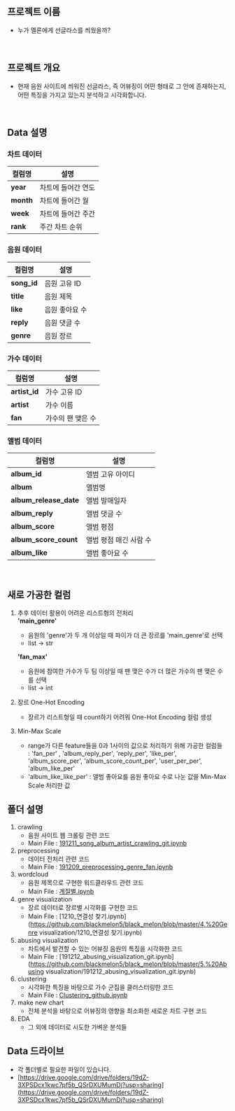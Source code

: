 ## 프로젝트 이름

- 누가 멜론에게 선글라스를 씌웠을까?
<br>

## 프로젝트 개요

- 현재 음원 사이트에 씌워진 선글라스, 즉 어뷰징이 어떤 형태로 그 안에 존재하는지, 어떤 특징을 가지고 있는지 분석하고 시각화합니다.
<br>

## Data 설명
### 차트 데이터
| 컬럼명 | 설명 |
|------|---|
|<b>year</b>|차트에 들어간 연도|
|<b>month</b>|차트에 들어간 월|
|<b>week</b>|차트에 들어간 주간|
|<b>rank</b>|주간 차트 순위|

### 음원 데이터
| 컬럼명 | 설명 |
|------|---|
|<b>song_id</b>|음원 고유 ID|
|<b>title</b>|음원 제목|
|<b>like</b>|음원 좋아요 수|
|<b>reply</b>|음원 댓글 수|
|<b>genre</b>|음원 장르|

### 가수 데이터
| 컬럼명 | 설명 |
|------|---|
|<b>artist_id</b>|가수 고유 ID|
|<b>artist</b>|가수 이름|
|<b>fan</b>|가수의 팬 맺은 수|

### 앨범 데이터
| 컬럼명 | 설명 |
|------|---|
|<b>album_id</b>|앨범 고유 아이디|
|<b>album</b>|앨범명|
|<b>album_release_date</b>|앨범 발매일자|
|<b>album_reply</b>|앨범 댓글 수|
|<b>album_score</b>|앨범 평점|
|<b>album_score_count</b>|앨범 평점 매긴 사람 수|
|<b>album_like</b>|앨범 좋아요 수|
<br>

## 새로 가공한 컬럼

1. 추후 데이터 활용이 어려운 리스트형의 전처리  
    <b>'main_genre'</b>  
    - 음원의 'genre'가 두 개 이상일 때 파이가 더 큰 장르를 'main_genre'로 선택  
    - list -> str

    <b>'fan_max'</b>  
    - 음원에 참여한 가수가 두 팀 이상일 때 팬 맺은 수가 더 많은 가수의 팬 맺은 수를 선택
    - list -> int
2. 장르 One-Hot Encoding
    - 장르가 리스트형일 때 count하기 어려워 One-Hot Encoding 컬럼 생성
3. Min-Max Scale
    - range가 다른 feature들을 0과 1사이의 값으로 처리하기 위해 가공한 컬럼들  
    : 'fan_per' , 'album_reply_per', 'reply_per', 'like_per', 'album_score_per', 'album_score_count_per', 'user_per_per', 'album_like_per'
    - 'album_like_like_per' : 앨범 좋아요를 음원 좋아요 수로 나눈 값을 Min-Max Scale 처리한 값

## 폴더 설명

1. crawling
    - 음원 사이트 웹 크롤링 관련 코드
    - Main File :  [191211_song_album_artist_crawling_git.ipynb](https://github.com/blackmelon5/black_melon/blob/master/1.%20Crawling/191211_song_album_artist_crawling_git.ipynb)
2. preprocessing
    - 데이터 전처리 관련 코드
    - Main File :  [191209_preprocessing_genre_fan.ipynb](https://github.com/blackmelon5/black_melon/blob/master/2.%20Preprocessing/191209_preprocessing_genre_fan.ipynb)
3. wordcloud
    - 음원 제목으로 구현한 워드클라우드 관련 코드
    - Main File :  [계절별.ipynb](https://github.com/blackmelon5/black_melon/blob/master/3.%20Wordcloud/계절별.ipynb)
4. genre visualization
    - 장르 데이터로 장르별 시각화를 구현한 코드
    - Main File :  [1210_연결성 찾기.ipynb](https://github.com/blackmelon5/black_melon/blob/master/4.%20Genre visualization/1210_연결성 찾기.ipynb)
5. abusing visualization
    - 차트에서 발견할 수 있는 어뷰징 음원의 특징을 시각화한 코드
    - Main File :  [191212_abusing_visualization_git.ipynb](https://github.com/blackmelon5/black_melon/blob/master/5.%20Abusing visualization/191212_abusing_visualization_git.ipynb)
6. clustering
    - 시각화한 특징을 바탕으로 가수 군집을 클러스터링한 코드
    - Main File :  [Clustering_github.ipynb](https://github.com/blackmelon5/black_melon/blob/master/6.%20Clustering/Clustering_github.ipynb)
7. make new chart
    - 전체 분석을 바탕으로 어뷰징의 영향을 최소화한 새로운 차트 구현 코드
8. EDA
    - 그 외에 데이터로 시도한 가벼운 분석들

## Data 드라이브
- 각 폴더별로 필요한 파일이 있습니다.
- [https://drive.google.com/drive/folders/19dZ-3XPSDcx1kwc7pf5b_QSrDXUMumDj?usp=sharing](https://drive.google.com/drive/folders/19dZ-3XPSDcx1kwc7pf5b_QSrDXUMumDj?usp=sharing)
